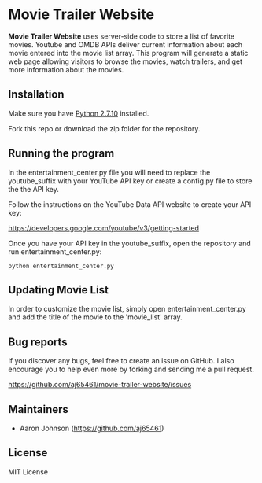 # Movie Trailer Website

**Movie Trailer Website** uses server-side code to store a list of
favorite movies. Youtube and OMDB APIs deliver current information about each
movie entered into the movie list array. This program will generate a static web
page allowing visitors to browse the movies, watch trailers, and get more
information about the movies.

## Installation

Make sure you have [Python 2.7.10](https://www.python.org/downloads/) installed.

Fork this repo or download the zip folder for the repository.

## Running the program

In the entertainment_center.py file you will need to replace the youtube_suffix
with your YouTube API key or create a config.py file to store the the API key.

Follow the instructions on the YouTube Data API website to create your API key:

https://developers.google.com/youtube/v3/getting-started

Once you have your API key in the youtube_suffix, open the repository and run 
entertainment_center.py:

```console
python entertainment_center.py
```

## Updating Movie List

In order to customize the movie list, simply open entertainment_center.py and
add the title of the movie to the 'movie_list' array.

## Bug reports

If you discover any bugs, feel free to create an issue on GitHub. I also
encourage you to help even more by forking and sending me a pull request.

https://github.com/aj65461/movie-trailer-website/issues

## Maintainers

* Aaron Johnson (https://github.com/aj65461)

## License

MIT License

